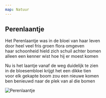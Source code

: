 ```yaml
---
map: Natuur
---
```


## Perenlaantje

Het Perenlaantje was in de bloei van haar leven \
door heel veel fris groen flora omgeven \
haar schoonheid hield zich schuil achter bomen \
alleen een kenner wist hoe hij er moest komen

Nu is het laantje vanaf de weg duidelijk te zien \
in de bloesembloei krijgt het een dikke tien \
voor elk gekapte boom zou een nieuwe komen \
ben benieuwd naar de plek van al die bomen

![Perenlaantje](Perenlaantje.jpg)
